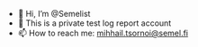 - 👋 Hi, I’m @Semelist
- 👀 This is a private test log report account
- 📫 How to reach me: mihhail.tsornoi@semel.fi
